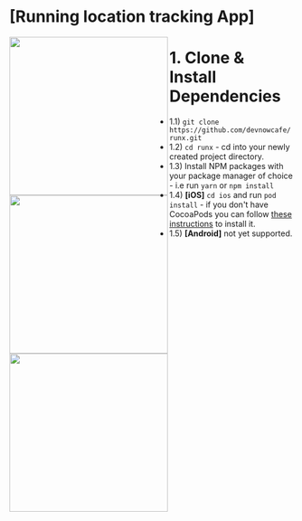 # [Running location tracking App]

<img src="https://raw.githubusercontent.com/devnowcafe/runx/master/screenshots/begin.png" width="280" align="left">
<img src="https://raw.githubusercontent.com/devnowcafe/runx/master/screenshots/running.png" width="280" align="left">
<img src="https://raw.githubusercontent.com/devnowcafe/runx/master/screenshots/finished.png" width="280" align="left">

# 1. Clone & Install Dependencies

- 1.1) `git clone https://github.com/devnowcafe/runx.git`
- 1.2) `cd runx` - cd into your newly created project directory.
- 1.3) Install NPM packages with your package manager of choice - i.e run `yarn` or `npm install`
- 1.4) **[iOS]** `cd ios` and run `pod install` - if you don't have CocoaPods you can follow [these instructions](https://guides.cocoapods.org/using/getting-started.html#getting-started) to install it.
- 1.5) **[Android]** not yet supported.




